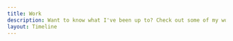 ```yaml
---
title: Work
description: Want to know what I've been up to? Check out some of my work and achievements as an emerging young adult fiction writer.
layout: Timeline
---
```

